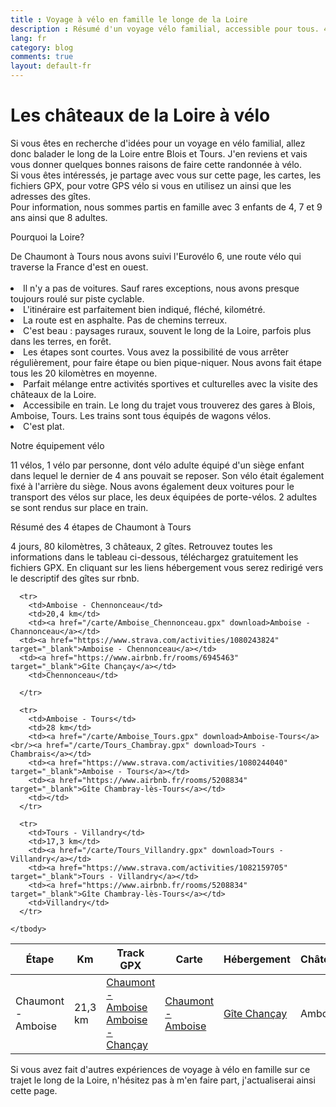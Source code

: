 ```yaml
---
title : Voyage à vélo en famille le longe de la Loire
description : Résumé d'un voyage vélo familial, accessible pour tous. 4 jours de Blois à Tours à vélo en visitant les châteaux de la Loire. 
lang: fr
category: blog
comments: true
layout: default-fr
---
```


  <div class="container blog" >
     <div class="row" id="loire">
         <div class="col-xs-12">
          <h1>Les châteaux de la Loire à vélo</h1>
        </div>
      </div>

<p>Si vous êtes en recherche d'idées pour un voyage en vélo familial, allez donc balader le long de la Loire entre Blois et Tours. J'en reviens et vais vous donner quelques bonnes raisons de faire cette randonnée à vélo.<br/>
Si vous êtes intéressés, je partage avec vous sur cette page, les cartes, les fichiers GPX, pour votre GPS vélo si vous en utilisez un ainsi que les adresses des gîtes.<br/>
Pour information, nous sommes partis en famille avec 3 enfants de 4, 7 et 9 ans ainsi que 8 adultes.</p>


<p id="blog">Pourquoi la Loire?</p>
De Chaumont à Tours nous avons suivi l'Eurovélo 6, une route vélo qui traverse la France d'est en ouest.
<br/>
<br/>


<li id="plan">Il n'y a pas de voitures. Sauf rares exceptions, nous avons presque toujours roulé sur piste cyclable.</li>
<li id="plan">L'itinéraire est parfaitement bien indiqué, fléché, kilométré.</li>
<li id="plan">La route est en asphalte. Pas de chemins terreux.</li>
<li id="plan">C'est beau : paysages ruraux, souvent le long de la Loire, parfois plus dans les terres, en forêt.
<li id="plan">Les étapes sont courtes. Vous avez la possibilité de vous arrêter régulièrement, pour faire étape ou bien pique-niquer. Nous avons fait étape tous les 20 kilomètres en moyenne.</li>
<li id="plan">Parfait mélange entre activités sportives et culturelles avec la visite des châteaux de la Loire.</li>
<li id="plan">Accessibile en train. Le long du trajet vous trouverez des gares à Blois, Amboise, Tours. Les trains sont tous équipés de wagons vélos.</li>
<li id="plan">C'est plat.</li>


<p id="blog">Notre équipement vélo</p>
<p>11 vélos, 1 vélo par personne, dont vélo adulte  équipé d'un siège enfant dans lequel le dernier de 4 ans pouvait se reposer. Son vélo était également fixé à l'arrière du siège. Nous avons également deux voitures pour le transport des vélos sur place, les deux équipées de porte-vélos. 2 adultes se sont rendus sur place en train.



<p id="blog">Résumé des 4 étapes de Chaumont à Tours</p>

<p>4 jours, 80 kilomètres, 3 châteaux, 2 gîtes. Retrouvez toutes les informations dans le tableau ci-dessous, téléchargez gratuitement les fichiers GPX. En cliquant sur les liens hébergement vous serez redirigé vers le descriptif des gîtes sur rbnb.</p>


<table class="table" align="center">
  <thead>
      <tr>
        <th>Étape</th>
        <th>Km</th>
        <th>Track GPX</th>
        <th>Carte</th>
        <th>Hébergement</th>
        <th>Château</th>
        </tr>
      </thead>


<tbody>
      <tr>
        <td>Chaumont - Amboise</td>
        <td>21,3 km</td>
       <td><a href="/carte/Chaumont_Amboise.gpx" download>Chaumont - Amboise</a><br/><a href="/carte/Amboise_Chancay.gpx" download>Amboise - Chançay</a></td>
       <td><a href="https://www.strava.com/activities/1077241311" target="_blank">Chaumont - Amboise</a></td>
       <td><a href="https://www.airbnb.fr/rooms/6945463" target="_blank">Gîte Chançay</a></td>
       <td>Amboise</td>
      </tr>


      <tr>
        <td>Amboise - Chennonceau</td>
        <td>20,4 km</td>
        <td><a href="/carte/Amboise_Chennonceau.gpx" download>Amboise - Channonceau</a></td>
      <td><a href="https://www.strava.com/activities/1080243824" target="_blank">Amboise - Chennonceau</a></td>
      <td><a href="https://www.airbnb.fr/rooms/6945463" target="_blank">Gîte Chançay</a></td>
        <td>Chennonceau</td>

      </tr>

      <tr>
        <td>Amboise - Tours</td>
        <td>28 km</td>
        <td><a href="/carte/Amboise_Tours.gpx" download>Amboise-Tours</a><br/><a href="/carte/Tours_Chambray.gpx" download>Tours - Chambrais</a></td>
        <td><a href="https://www.strava.com/activities/1080244040" target="_blank">Amboise - Tours</a></td>
        <td><a href="https://www.airbnb.fr/rooms/5208834" target="_blank">Gîte Chambray-lès-Tours</a></td>
        <td></td>
      </tr>

      <tr>
        <td>Tours - Villandry</td>
        <td>17,3 km</td>
        <td><a href="/carte/Tours_Villandry.gpx" download>Tours - Villandry</a></td>
        <td><a href="https://www.strava.com/activities/1082159705" target="_blank">Tours - Villandry</a></td>
        <td><a href="https://www.airbnb.fr/rooms/5208834" target="_blank">Gîte Chambray-lès-Tours</a></td>
        <td>Villandry</td>
      </tr>

    </tbody>
  </table>

<p>Si vous avez fait d'autres expériences de voyage à vélo en famille sur ce trajet le long de la Loire, n'hésitez pas à m'en faire part, j'actualiserai ainsi cette page.</p>






